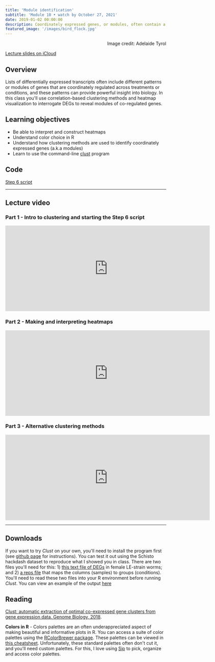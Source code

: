 ```yaml
---
title: 'Module identification'
subtitle: 'Module 10 • watch by October 27, 2021'
date: 2019-01-02 00:00:00
description: Coordinately expressed genes, or modules, often contain a more coherent functional signature.  We'll discuss strategies for clustering expression data to identify these modules, setting the stage for downstream function enrichment analysis to be covered in the next class.
featured_image: '/images/bird_flock.jpg'
---
```


<div style="text-align: right"> Image credit: Adelaide Tyrol </div>

[Lecture slides on iCloud](https://www.icloud.com/keynote/0MGb9ZuG55gjG_Ly7eMC1kKFQ#Lecture10%5Fmodules)

## Overview

Lists of differentially expressed transcripts often include different patterns or modules of genes that are coordinately regulated across treatments or conditions, and these patterns can provide powerful insight into biology.  In this class you'll use correlation-based clustering methods and heatmap visualization to interrogate DEGs to reveal modules of co-regulated genes.

## Learning objectives

* Be able to interpret and construct heatmaps
* Understand color choice in R
* Understand how clustering methods are used to identify coordinately expressed genes (a.k.a modules)
* Learn to use the command-line [clust](https://github.com/BaselAbujamous/clust) program

## Code

[Step 6 script](http://DIYtranscriptomics.github.io/Code/files/Step6_modules.R)

---

## Lecture video

### Part 1 - Intro to clustering and starting the Step 6 script

<iframe src="https://player.vimeo.com/video/420768891" width="640" height="268" frameborder="0" allow="autoplay; fullscreen" allowfullscreen></iframe>

### Part 2 - Making and interpreting heatmaps

<iframe src="https://player.vimeo.com/video/420785250" width="640" height="268" frameborder="0" allow="autoplay; fullscreen" allowfullscreen></iframe>

### Part 3 - Alternative clustering methods

<iframe src="https://player.vimeo.com/video/420793600" width="640" height="268" frameborder="0" allow="autoplay; fullscreen" allowfullscreen></iframe>

---

## Downloads

If you want to try *Clust* on your own, you'll need to install the program first (see [github page](https://github.com/BaselAbujamous/clust) for instructions).  You can test it out using the Schisto hackdash dataset to reproduce what I showed you in class.  There are two files you'll need for this: 1) [this text file of DEGs](https://drive.google.com/open?id=1OgrR7YbSuhbFxvwvGdHLRViJixWr2bGZ) in female LE-strain worms; and 2) [a reps file](https://drive.google.com/open?id=1qv5x-MHqg-bh9OllAf-JsE1eB-AkEgIC) that maps the columns (samples) to groups (conditions).  You'll need to read these two files into your R environment before running *Clust*.  You can view an example of the output [here](https://drive.google.com/open?id=1BWVl42rhzC1Kd7GA5JF0OwX73bAUd_mm)

## Reading

[Clust: automatic extraction of optimal co-expressed gene clusters from gene expression data. Genome Biology, 2018](https://doi.org/10.1186/s13059-018-1536-8).


**Colors in R** - Colors palettes are an often underappreciated aspect of making beautiful and informative plots in R. You can access a suite of color palettes using the [RColorBrewer package](http://colorbrewer2.org).  These palettes can be viewed in [this cheatsheet](http://DIYtranscriptomics.github.io/Reading/files/colorbrewerPalettes.pdf).  Unfortunately, these standard palettes often don't cut it, and you'll need custom palettes. For this, I love using [Sip](https://sipapp.io/) to pick, organize and access color palettes.


